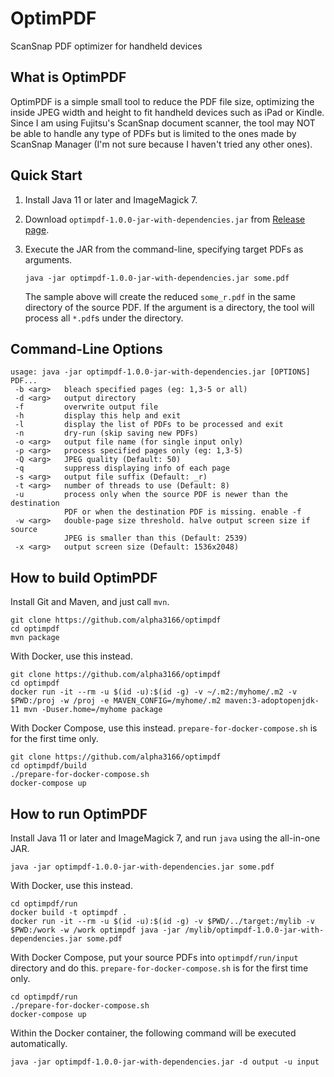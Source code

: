 # OptimPDF

ScanSnap PDF optimizer for handheld devices

## What is OptimPDF

OptimPDF is a simple small tool to reduce the PDF file size, optimizing the inside JPEG width and height to fit handheld devices such as iPad or Kindle. Since I am using Fujitsu's ScanSnap document scanner, the tool may NOT be able to handle any type of PDFs but is limited to the ones made by ScanSnap Manager (I'm not sure because I haven't tried any other ones).

## Quick Start

1. Install Java 11 or later and ImageMagick 7.

2. Download `optimpdf-1.0.0-jar-with-dependencies.jar` from [Release page](releases).

3. Execute the JAR from the command-line, specifying target PDFs as arguments.

       java -jar optimpdf-1.0.0-jar-with-dependencies.jar some.pdf

   The sample above will create the reduced `some_r.pdf` in the same directory of the source PDF. If the argument is a directory, the tool will process all `*.pdf`s under the directory.

## Command-Line Options

    usage: java -jar optimpdf-1.0.0-jar-with-dependencies.jar [OPTIONS] PDF...
     -b <arg>   bleach specified pages (eg: 1,3-5 or all)
     -d <arg>   output directory
     -f         overwrite output file
     -h         display this help and exit
     -l         display the list of PDFs to be processed and exit
     -n         dry-run (skip saving new PDFs)
     -o <arg>   output file name (for single input only)
     -p <arg>   process specified pages only (eg: 1,3-5)
     -Q <arg>   JPEG quality (Default: 50)
     -q         suppress displaying info of each page
     -s <arg>   output file suffix (Default: _r)
     -t <arg>   number of threads to use (Default: 8)
     -u         process only when the source PDF is newer than the destination
                PDF or when the destination PDF is missing. enable -f
     -w <arg>   double-page size threshold. halve output screen size if source
                JPEG is smaller than this (Default: 2539)
     -x <arg>   output screen size (Default: 1536x2048)

## How to build OptimPDF

Install Git and Maven, and just call `mvn`.

    git clone https://github.com/alpha3166/optimpdf
    cd optimpdf
    mvn package

With Docker, use this instead.

    git clone https://github.com/alpha3166/optimpdf
    cd optimpdf
    docker run -it --rm -u $(id -u):$(id -g) -v ~/.m2:/myhome/.m2 -v $PWD:/proj -w /proj -e MAVEN_CONFIG=/myhome/.m2 maven:3-adoptopenjdk-11 mvn -Duser.home=/myhome package

With Docker Compose, use this instead. `prepare-for-docker-compose.sh` is for the first time only.

    git clone https://github.com/alpha3166/optimpdf
    cd optimpdf/build
    ./prepare-for-docker-compose.sh
    docker-compose up

## How to run OptimPDF

Install Java 11 or later and ImageMagick 7, and run `java` using the all-in-one JAR.

    java -jar optimpdf-1.0.0-jar-with-dependencies.jar some.pdf

With Docker, use this instead.

    cd optimpdf/run
    docker build -t optimpdf .
    docker run -it --rm -u $(id -u):$(id -g) -v $PWD/../target:/mylib -v $PWD:/work -w /work optimpdf java -jar /mylib/optimpdf-1.0.0-jar-with-dependencies.jar some.pdf

With Docker Compose, put your source PDFs into `optimpdf/run/input` directory and do this. `prepare-for-docker-compose.sh` is for the first time only.

    cd optimpdf/run
    ./prepare-for-docker-compose.sh
    docker-compose up

Within the Docker container, the following command will be executed automatically.

    java -jar optimpdf-1.0.0-jar-with-dependencies.jar -d output -u input
